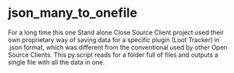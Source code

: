 # json_many_to_onefile
For a long time this one Stand alone Close Source Client project used their own proprietary way of saving data for a specific plugin (Loot Tracker) in .json format, which was different from the conventional used by other Open Source Clients. This py.script reads for a folder full of files and outputs a single file with all the data in one.
